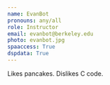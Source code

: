 ```yaml
---
name: EvanBot
pronouns: any/all
role: Instructor
email: evanbot@berkeley.edu
photo: evanbot.jpg
spaaccess: True
dspdata: True
---
```


Likes pancakes. Dislikes C code.
